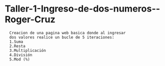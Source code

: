 # Taller-1-Ingreso-de-dos-numeros--Roger-Cruz

      Creacion de una pagina web basica donde al ingresar 
      dos valores realice un bucle de 5 iteraciones:
      1.Suma
      2.Resta
      3.Multiplicación
      4.División
      5.Mod (%)
